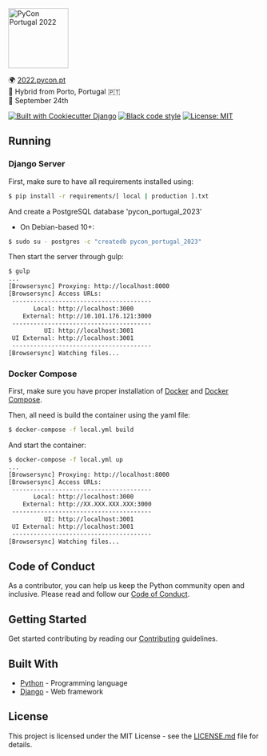 <img src="pycon_portugal_2023/static/images/logo/logo_mobile.svg" alt="PyCon Portugal 2022" height="120px" />

🌍 [2022.pycon.pt](https://2022.pycon.pt/) \
📍 Hybrid from Porto, Portugal 🇵🇹 \
📅 September 24th

[![Built with Cookiecutter Django](https://img.shields.io/badge/built%20with-Cookiecutter%20Django-ff69b4.svg?logo=cookiecutter)](https://github.com/cookiecutter/cookiecutter-django/)
[![Black code style](https://img.shields.io/badge/code%20style-black-000000.svg)](https://github.com/ambv/black)
[![License: MIT](https://img.shields.io/badge/License-MIT-blue.svg)]()

## Running

### Django Server
First, make sure to have all requirements installed using:
```bash
$ pip install -r requirements/[ local | production ].txt
```

And create a PostgreSQL database 'pycon_portugal_2023'
* On Debian-based 10+: 
```bash
$ sudo su - postgres -c "createdb pycon_portugal_2023"
```

Then start the server through gulp:
```bash
$ gulp
...
[Browsersync] Proxying: http://localhost:8000
[Browsersync] Access URLs:
 ---------------------------------------
       Local: http://localhost:3000
    External: http://10.101.176.121:3000
 ---------------------------------------
          UI: http://localhost:3001
 UI External: http://localhost:3001
 ---------------------------------------
[Browsersync] Watching files...
```

### Docker Compose

First, make sure you have proper installation of [Docker](https://docs.docker.com/install/#supported-platforms/) and [Docker Compose](https://docs.docker.com/compose/install/).

Then, all need is build the container using the yaml file:
```bash
$ docker-compose -f local.yml build
```
And start the container:
```bash
$ docker-compose -f local.yml up
...
[Browsersync] Proxying: http://localhost:8000
[Browsersync] Access URLs:
 ---------------------------------------
       Local: http://localhost:3000
    External: http://XX.XXX.XXX.XXX:3000
 ---------------------------------------
          UI: http://localhost:3001
 UI External: http://localhost:3001
 ---------------------------------------
[Browsersync] Watching files...
```

## Code of Conduct

As a contributor, you can help us keep the Python community open and inclusive.
Please read and follow our [Code of Conduct](pycon_portugal_2023/content/conduct/code_of_conduct/code_of_conduct.md).

## Getting Started

Get started contributing by reading our [Contributing](CONTRIBUTING.md) guidelines.

## Built With

* [Python](https://docs.python.org/3/) - Programming language
* [Django](https://docs.djangoproject.com/) - Web framework

## License

This project is licensed under the MIT License - see the [LICENSE.md](LICENSE) file for details.
